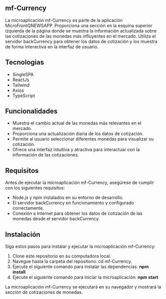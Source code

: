 ## mf-Currency
La microaplicación mf-Currency es parte de la aplicación MicroFrontQNEWSAPP. Proporciona una sección en la esquina superior izquierda de la página donde se muestra la información actualizada 
sobre las cotizaciones de las monedas más influyentes en el mercado. Utiliza el servidor backCurrency para obtener los datos de cotización y los muestra de forma interactiva en la interfaz de usuario.

## Tecnologias
<ul>
  <li>SingleSPA</li>
  <li>ReactJs</li>
  <li>Tailwind</li>
  <li>Axios</li>
  <li>TypeScript</li>
</ul>

## Funcionalidades
<ul>
  <li>
Muestra el cambio actual de las monedas más relevantes en el mercado.
  </li>
  <li>
Proporciona una actualización diaria de los datos de cotización.
  </li>
  <li>
Permite al usuario seleccionar diferentes monedas para visualizar su cotización.
  </li>
  <li>
Ofrece una interfaz intuitiva y atractiva para interactuar con la información de las cotizaciones.
  </li>
</ul>

## Requisitos
Antes de ejecutar la microaplicación mf-Currency, asegúrese de cumplir con los siguientes requisitos:
<ul>
  <li>
Node.js y npm instalados en su entorno de desarrollo.
  </li>
  <li>
El servidor backCurrency en funcionamiento y configurado correctamente.
  </li>
  <li>
Conexión a Internet para obtener los datos de cotización de las monedas desde el servidor backCurrency.
  </li>
</ul>

## Instalación
Siga estos pasos para instalar y ejecutar la microaplicación mf-Currency:
<ol>
  <li>
Clone este repositorio en su computadora local.
  </li>
  <li>
Navegue hasta la carpeta del repositorio: cd mf-Currency.
  </li>
  <li>
Ejecute el siguiente comando para instalar las dependencias: <strong>npm install</strong>
  </li>
  <li>
Ejecute el siguiente comando para iniciar la microaplicación: <strong>npm start</strong>
  </li>
</ol>

La microaplicación mf-Currency se ejecutará en su navegador y mostrará la sección de cotizaciones de monedas.
